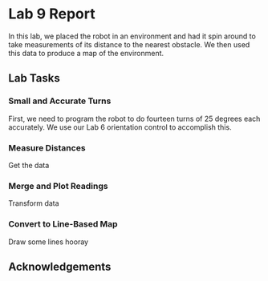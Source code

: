 # Lab 9 Report

In this lab, we placed the robot in an environment and had it spin around to take measurements of its distance to the nearest obstacle. We then used this data to produce a map of the environment.

## Lab Tasks

### Small and Accurate Turns

First, we need to program the robot to do fourteen turns of 25 degrees each accurately. We use our Lab 6 orientation control to accomplish this.

### Measure Distances

Get the data

### Merge and Plot Readings

Transform data

### Convert to Line-Based Map

Draw some lines hooray

## Acknowledgements

